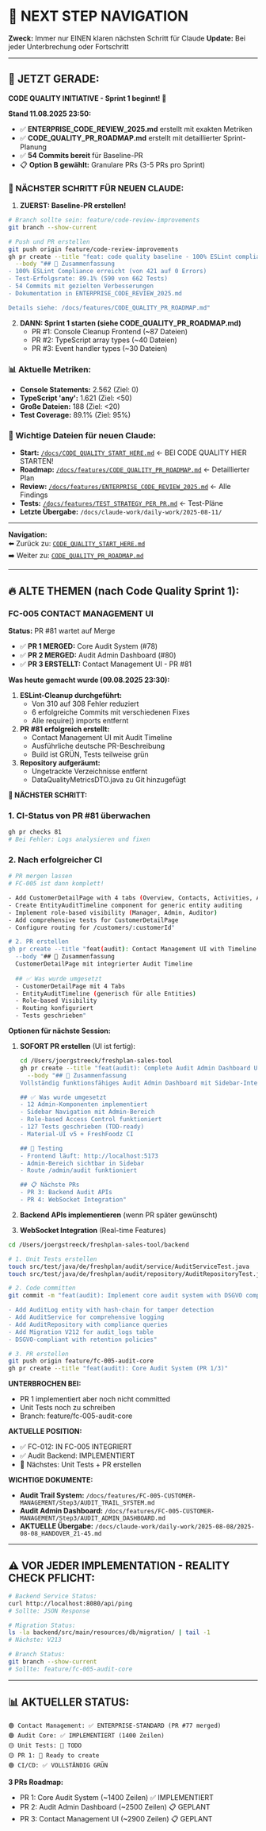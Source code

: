 # 🧭 NEXT STEP NAVIGATION

**Zweck:** Immer nur EINEN klaren nächsten Schritt für Claude
**Update:** Bei jeder Unterbrechung oder Fortschritt

---

## 🎯 JETZT GERADE:

**CODE QUALITY INITIATIVE - Sprint 1 beginnt! 🚀**

**Stand 11.08.2025 23:50:**
- ✅ **ENTERPRISE_CODE_REVIEW_2025.md** erstellt mit exakten Metriken
- ✅ **CODE_QUALITY_PR_ROADMAP.md** erstellt mit detaillierter Sprint-Planung
- ✅ **54 Commits bereit** für Baseline-PR
- 📋 **Option B gewählt:** Granulare PRs (3-5 PRs pro Sprint)

### 🚨 NÄCHSTER SCHRITT FÜR NEUEN CLAUDE:

1. **ZUERST: Baseline-PR erstellen!**
```bash
# Branch sollte sein: feature/code-review-improvements
git branch --show-current

# Push und PR erstellen
git push origin feature/code-review-improvements
gh pr create --title "feat: code quality baseline - 100% ESLint compliance" \
  --body "## 🎯 Zusammenfassung
- 100% ESLint Compliance erreicht (von 421 auf 0 Errors)
- Test-Erfolgsrate: 89.1% (590 von 662 Tests)
- 54 Commits mit gezielten Verbesserungen
- Dokumentation in ENTERPRISE_CODE_REVIEW_2025.md

Details siehe: /docs/features/CODE_QUALITY_PR_ROADMAP.md"
```

2. **DANN: Sprint 1 starten (siehe CODE_QUALITY_PR_ROADMAP.md)**
   - PR #1: Console Cleanup Frontend (~87 Dateien)
   - PR #2: TypeScript array types (~40 Dateien)  
   - PR #3: Event handler types (~30 Dateien)

### 📊 Aktuelle Metriken:
- **Console Statements:** 2.562 (Ziel: 0)
- **TypeScript 'any':** 1.621 (Ziel: <50)
- **Große Dateien:** 188 (Ziel: <20)
- **Test Coverage:** 89.1% (Ziel: 95%)

### 📍 Wichtige Dateien für neuen Claude:
- **Start:** [`/docs/CODE_QUALITY_START_HERE.md`](/docs/CODE_QUALITY_START_HERE.md) ← BEI CODE QUALITY HIER STARTEN!
- **Roadmap:** [`/docs/features/CODE_QUALITY_PR_ROADMAP.md`](/docs/features/CODE_QUALITY_PR_ROADMAP.md) ← Detaillierter Plan
- **Review:** [`/docs/features/ENTERPRISE_CODE_REVIEW_2025.md`](/docs/features/ENTERPRISE_CODE_REVIEW_2025.md) ← Alle Findings
- **Tests:** [`/docs/features/TEST_STRATEGY_PER_PR.md`](/docs/features/TEST_STRATEGY_PER_PR.md) ← Test-Pläne
- **Letzte Übergabe:** `/docs/claude-work/daily-work/2025-08-11/`

---

**Navigation:**  
⬅️ Zurück zu: [`CODE_QUALITY_START_HERE.md`](/docs/CODE_QUALITY_START_HERE.md)  
➡️ Weiter zu: [`CODE_QUALITY_PR_ROADMAP.md`](/docs/features/CODE_QUALITY_PR_ROADMAP.md)

---

## 🔥 ALTE THEMEN (nach Code Quality Sprint 1):

### FC-005 CONTACT MANAGEMENT UI
**Status:** PR #81 wartet auf Merge
- ✅ **PR 1 MERGED:** Core Audit System (#78)
- ✅ **PR 2 MERGED:** Audit Admin Dashboard (#80)
- ✅ **PR 3 ERSTELLT:** Contact Management UI - PR #81

**Was heute gemacht wurde (09.08.2025 23:30):**
1. **ESLint-Cleanup durchgeführt:**
   - Von 310 auf 308 Fehler reduziert
   - 6 erfolgreiche Commits mit verschiedenen Fixes
   - Alle require() imports entfernt
2. **PR #81 erfolgreich erstellt:**
   - Contact Management UI mit Audit Timeline
   - Ausführliche deutsche PR-Beschreibung
   - Build ist GRÜN, Tests teilweise grün
3. **Repository aufgeräumt:**
   - Ungetrackte Verzeichnisse entfernt
   - DataQualityMetricsDTO.java zu Git hinzugefügt

**🚀 NÄCHSTER SCHRITT:**

### 1. CI-Status von PR #81 überwachen
```bash
gh pr checks 81
# Bei Fehler: Logs analysieren und fixen
```

### 2. Nach erfolgreicher CI
```bash
# PR mergen lassen
# FC-005 ist dann komplett!

- Add CustomerDetailPage with 4 tabs (Overview, Contacts, Activities, Audit)
- Create EntityAuditTimeline component for generic entity auditing
- Implement role-based visibility (Manager, Admin, Auditor)
- Add comprehensive tests for CustomerDetailPage
- Configure routing for /customers/:customerId"

# 2. PR erstellen
gh pr create --title "feat(audit): Contact Management UI with Timeline (PR 3/3)" \
  --body "## 🎯 Zusammenfassung
  CustomerDetailPage mit integrierter Audit Timeline
  
  ## ✅ Was wurde umgesetzt
  - CustomerDetailPage mit 4 Tabs
  - EntityAuditTimeline (generisch für alle Entities)
  - Role-based Visibility
  - Routing konfiguriert
  - Tests geschrieben"
```

**Optionen für nächste Session:**
1. **SOFORT PR erstellen** (UI ist fertig):
   ```bash
   cd /Users/joergstreeck/freshplan-sales-tool
   gh pr create --title "feat(audit): Complete Audit Admin Dashboard UI with Navigation (PR 2/3)" \
     --body "## 🎯 Zusammenfassung
   Vollständig funktionsfähiges Audit Admin Dashboard mit Sidebar-Integration.
   
   ## ✅ Was wurde umgesetzt
   - 12 Admin-Komponenten implementiert
   - Sidebar Navigation mit Admin-Bereich
   - Role-based Access Control funktioniert
   - 127 Tests geschrieben (TDD-ready)
   - Material-UI v5 + FreshFoodz CI
   
   ## 🧪 Testing
   - Frontend läuft: http://localhost:5173
   - Admin-Bereich sichtbar in Sidebar
   - Route /admin/audit funktioniert
   
   ## 📋 Nächste PRs
   - PR 3: Backend Audit APIs
   - PR 4: WebSocket Integration"
   ```

2. **Backend APIs implementieren** (wenn PR später gewünscht)
3. **WebSocket Integration** (Real-time Features)

```bash
cd /Users/joergstreeck/freshplan-sales-tool/backend

# 1. Unit Tests erstellen
touch src/test/java/de/freshplan/audit/service/AuditServiceTest.java
touch src/test/java/de/freshplan/audit/repository/AuditRepositoryTest.java

# 2. Code committen
git commit -m "feat(audit): Implement core audit system with DSGVO compliance

- Add AuditLog entity with hash-chain for tamper detection
- Add AuditService for comprehensive logging
- Add AuditRepository with compliance queries
- Add Migration V212 for audit_logs table
- DSGVO-compliant with retention policies"

# 3. PR erstellen
git push origin feature/fc-005-audit-core
gh pr create --title "feat(audit): Core Audit System (PR 1/3)"
```

**UNTERBROCHEN BEI:**
- PR 1 implementiert aber noch nicht committed
- Unit Tests noch zu schreiben
- Branch: feature/fc-005-audit-core

**AKTUELLE POSITION:**
- ✅ FC-012: IN FC-005 INTEGRIERT
- ✅ Audit Backend: IMPLEMENTIERT
- 🎯 Nächstes: Unit Tests + PR erstellen

**WICHTIGE DOKUMENTE:**
- **Audit Trail System:** `/docs/features/FC-005-CUSTOMER-MANAGEMENT/Step3/AUDIT_TRAIL_SYSTEM.md`
- **Audit Admin Dashboard:** `/docs/features/FC-005-CUSTOMER-MANAGEMENT/Step3/AUDIT_ADMIN_DASHBOARD.md`
- **AKTUELLE Übergabe:** `/docs/claude-work/daily-work/2025-08-08/2025-08-08_HANDOVER_21-45.md`

---

## ⚠️ VOR JEDER IMPLEMENTATION - REALITY CHECK PFLICHT:
```bash
# Backend Service Status:
curl http://localhost:8080/api/ping
# Sollte: JSON Response

# Migration Status:
ls -la backend/src/main/resources/db/migration/ | tail -1
# Nächste: V213

# Branch Status:
git branch --show-current
# Sollte: feature/fc-005-audit-core
```

---

## 📊 AKTUELLER STATUS:
```
🟢 Contact Management: ✅ ENTERPRISE-STANDARD (PR #77 merged)
🟢 Audit Core: ✅ IMPLEMENTIERT (1400 Zeilen)
🟡 Unit Tests: 🔄 TODO
🟡 PR 1: 🔄 Ready to create
🟢 CI/CD: ✅ VOLLSTÄNDIG GRÜN
```

**3 PRs Roadmap:**
- PR 1: Core Audit System (~1400 Zeilen) ✅ IMPLEMENTIERT
- PR 2: Audit Admin Dashboard (~2500 Zeilen) 📋 GEPLANT
- PR 3: Contact Management UI (~2900 Zeilen) 📋 GEPLANT